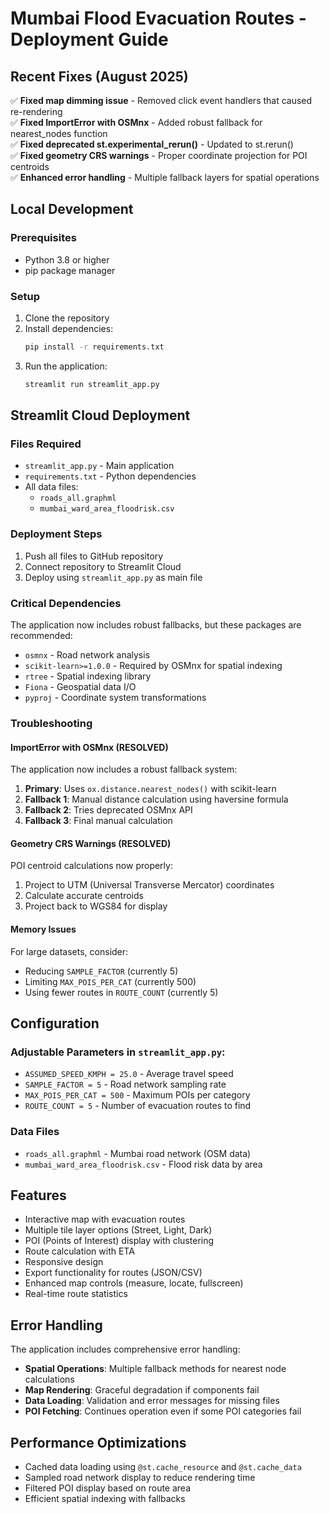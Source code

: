 # Mumbai Flood Evacuation Routes - Deployment Guide

## Recent Fixes (August 2025)
✅ **Fixed map dimming issue** - Removed click event handlers that caused re-rendering  
✅ **Fixed ImportError with OSMnx** - Added robust fallback for nearest_nodes function  
✅ **Fixed deprecated st.experimental_rerun()** - Updated to st.rerun()  
✅ **Fixed geometry CRS warnings** - Proper coordinate projection for POI centroids  
✅ **Enhanced error handling** - Multiple fallback layers for spatial operations  

## Local Development

### Prerequisites
- Python 3.8 or higher
- pip package manager

### Setup
1. Clone the repository
2. Install dependencies:
   ```bash
   pip install -r requirements.txt
   ```
3. Run the application:
   ```bash
   streamlit run streamlit_app.py
   ```

## Streamlit Cloud Deployment

### Files Required
- `streamlit_app.py` - Main application
- `requirements.txt` - Python dependencies
- All data files:
  - `roads_all.graphml`
  - `mumbai_ward_area_floodrisk.csv`

### Deployment Steps
1. Push all files to GitHub repository
2. Connect repository to Streamlit Cloud
3. Deploy using `streamlit_app.py` as main file

### Critical Dependencies
The application now includes robust fallbacks, but these packages are recommended:
- `osmnx` - Road network analysis
- `scikit-learn>=1.0.0` - Required by OSMnx for spatial indexing
- `rtree` - Spatial indexing library
- `Fiona` - Geospatial data I/O
- `pyproj` - Coordinate system transformations

### Troubleshooting

#### ImportError with OSMnx (RESOLVED)
The application now includes a robust fallback system:
1. **Primary**: Uses `ox.distance.nearest_nodes()` with scikit-learn
2. **Fallback 1**: Manual distance calculation using haversine formula
3. **Fallback 2**: Tries deprecated OSMnx API 
4. **Fallback 3**: Final manual calculation

#### Geometry CRS Warnings (RESOLVED)
POI centroid calculations now properly:
1. Project to UTM (Universal Transverse Mercator) coordinates
2. Calculate accurate centroids
3. Project back to WGS84 for display

#### Memory Issues
For large datasets, consider:
- Reducing `SAMPLE_FACTOR` (currently 5)
- Limiting `MAX_POIS_PER_CAT` (currently 500)
- Using fewer routes in `ROUTE_COUNT` (currently 5)

## Configuration

### Adjustable Parameters in `streamlit_app.py`:
- `ASSUMED_SPEED_KMPH = 25.0` - Average travel speed
- `SAMPLE_FACTOR = 5` - Road network sampling rate
- `MAX_POIS_PER_CAT = 500` - Maximum POIs per category
- `ROUTE_COUNT = 5` - Number of evacuation routes to find

### Data Files
- `roads_all.graphml` - Mumbai road network (OSM data)
- `mumbai_ward_area_floodrisk.csv` - Flood risk data by area

## Features
- Interactive map with evacuation routes
- Multiple tile layer options (Street, Light, Dark)
- POI (Points of Interest) display with clustering
- Route calculation with ETA
- Responsive design
- Export functionality for routes (JSON/CSV)
- Enhanced map controls (measure, locate, fullscreen)
- Real-time route statistics

## Error Handling
The application includes comprehensive error handling:
- **Spatial Operations**: Multiple fallback methods for nearest node calculations
- **Map Rendering**: Graceful degradation if components fail
- **Data Loading**: Validation and error messages for missing files
- **POI Fetching**: Continues operation even if some POI categories fail

## Performance Optimizations
- Cached data loading using `@st.cache_resource` and `@st.cache_data`
- Sampled road network display to reduce rendering time
- Filtered POI display based on route area
- Efficient spatial indexing with fallbacks
